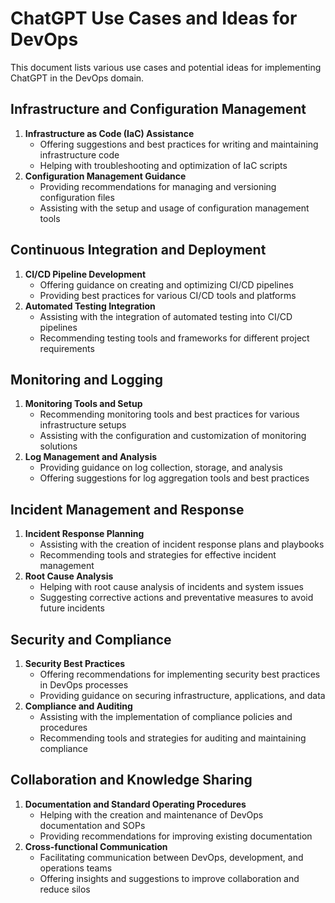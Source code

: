 # ChatGPT Use Cases and Ideas for DevOps

This document lists various use cases and potential ideas for implementing ChatGPT in the DevOps domain.

## Infrastructure and Configuration Management

1. **Infrastructure as Code (IaC) Assistance**
   - Offering suggestions and best practices for writing and maintaining infrastructure code
   - Helping with troubleshooting and optimization of IaC scripts
2. **Configuration Management Guidance**
   - Providing recommendations for managing and versioning configuration files
   - Assisting with the setup and usage of configuration management tools

## Continuous Integration and Deployment

1. **CI/CD Pipeline Development**
   - Offering guidance on creating and optimizing CI/CD pipelines
   - Providing best practices for various CI/CD tools and platforms
2. **Automated Testing Integration**
   - Assisting with the integration of automated testing into CI/CD pipelines
   - Recommending testing tools and frameworks for different project requirements

## Monitoring and Logging

1. **Monitoring Tools and Setup**
   - Recommending monitoring tools and best practices for various infrastructure setups
   - Assisting with the configuration and customization of monitoring solutions
2. **Log Management and Analysis**
   - Providing guidance on log collection, storage, and analysis
   - Offering suggestions for log aggregation tools and best practices

## Incident Management and Response

1. **Incident Response Planning**
   - Assisting with the creation of incident response plans and playbooks
   - Recommending tools and strategies for effective incident management
2. **Root Cause Analysis**
   - Helping with root cause analysis of incidents and system issues
   - Suggesting corrective actions and preventative measures to avoid future incidents

## Security and Compliance

1. **Security Best Practices**
   - Offering recommendations for implementing security best practices in DevOps processes
   - Providing guidance on securing infrastructure, applications, and data
2. **Compliance and Auditing**
   - Assisting with the implementation of compliance policies and procedures
   - Recommending tools and strategies for auditing and maintaining compliance

## Collaboration and Knowledge Sharing

1. **Documentation and Standard Operating Procedures**
   - Helping with the creation and maintenance of DevOps documentation and SOPs
   - Providing recommendations for improving existing documentation
2. **Cross-functional Communication**
   - Facilitating communication between DevOps, development, and operations teams
   - Offering insights and suggestions to improve collaboration and reduce silos
